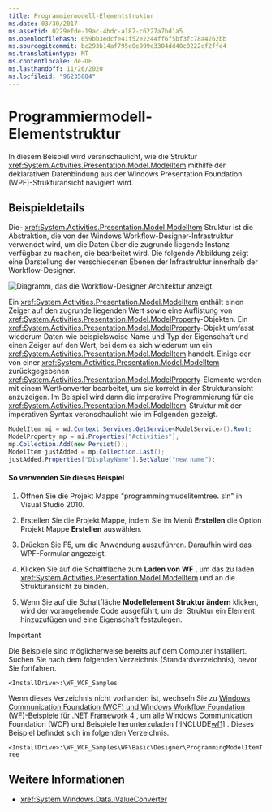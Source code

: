 ```yaml
---
title: Programmiermodell-Elementstruktur
ms.date: 03/30/2017
ms.assetid: 0229efde-19ac-4bdc-a187-c6227a7bd1a5
ms.openlocfilehash: 059bb3edcfe41f52e2244ff6f5bf3fc78a4262bb
ms.sourcegitcommit: bc293b14af795e0e999e3304dd40c0222cf2ffe4
ms.translationtype: MT
ms.contentlocale: de-DE
ms.lasthandoff: 11/26/2020
ms.locfileid: "96235804"
---
```

# <a name="programming-model-item-tree"></a>Programmiermodell-Elementstruktur

In diesem Beispiel wird veranschaulicht, wie die Struktur <xref:System.Activities.Presentation.Model.ModelItem> mithilfe der deklarativen Datenbindung aus der Windows Presentation Foundation (WPF)-Strukturansicht navigiert wird.

## <a name="sample-details"></a>Beispieldetails

 Die- <xref:System.Activities.Presentation.Model.ModelItem> Struktur ist die Abstraktion, die von der Windows Workflow-Designer-Infrastruktur verwendet wird, um die Daten über die zugrunde liegende Instanz verfügbar zu machen, die bearbeitet wird. Die folgende Abbildung zeigt eine Darstellung der verschiedenen Ebenen der Infrastruktur innerhalb der Workflow-Designer.

 ![Diagramm, das die Workflow-Designer Architektur anzeigt.](./media/programming-model-item-tree/workflow-designer-architecture.jpg)

 Ein <xref:System.Activities.Presentation.Model.ModelItem> enthält einen Zeiger auf den zugrunde liegenden Wert sowie eine Auflistung von <xref:System.Activities.Presentation.Model.ModelProperty>-Objekten. Ein <xref:System.Activities.Presentation.Model.ModelProperty>-Objekt umfasst wiederum Daten wie beispielsweise Name und Typ der Eigenschaft und einen Zeiger auf den Wert, bei dem es sich wiederum um ein <xref:System.Activities.Presentation.Model.ModelItem> handelt. Einige der von einer <xref:System.Activities.Presentation.Model.ModelItem> zurückgegebenen <xref:System.Activities.Presentation.Model.ModelProperty>-Elemente werden mit einem Wertkonverter bearbeitet, um sie korrekt in der Strukturansicht anzuzeigen. Im Beispiel wird dann die imperative Programmierung für die <xref:System.Activities.Presentation.Model.ModelItem>-Struktur mit der imperativen Syntax veranschaulicht wie im Folgenden gezeigt.

```csharp
ModelItem mi = wd.Context.Services.GetService<ModelService>().Root;
ModelProperty mp = mi.Properties["Activities"];
mp.Collection.Add(new Persist());
ModelItem justAdded = mp.Collection.Last();
justAdded.Properties["DisplayName"].SetValue("new name");
```

#### <a name="to-use-this-sample"></a>So verwenden Sie dieses Beispiel

1. Öffnen Sie die Projekt Mappe "programmingmudelitemtree. sln" in Visual Studio 2010.

2. Erstellen Sie die Projekt Mappe, indem Sie im Menü **Erstellen** die Option Projekt Mappe **Erstellen** auswählen.

3. Drücken Sie F5, um die Anwendung auszuführen. Daraufhin wird das WPF-Formular angezeigt.

4. Klicken Sie auf die Schaltfläche zum **Laden von WF** , um das zu laden <xref:System.Activities.Presentation.Model.ModelItem> und an die Strukturansicht zu binden.

5. Wenn Sie auf die Schaltfläche **Modellelement Struktur ändern** klicken, wird der vorangehende Code ausgeführt, um der Struktur ein Element hinzuzufügen und eine Eigenschaft festzulegen.

> [!IMPORTANT]
> Die Beispiele sind möglicherweise bereits auf dem Computer installiert. Suchen Sie nach dem folgenden Verzeichnis (Standardverzeichnis), bevor Sie fortfahren.  
>
> `<InstallDrive>:\WF_WCF_Samples`  
>
> Wenn dieses Verzeichnis nicht vorhanden ist, wechseln Sie zu [Windows Communication Foundation (WCF) und Windows Workflow Foundation (WF)-Beispiele für .NET Framework 4](https://www.microsoft.com/download/details.aspx?id=21459) , um alle Windows Communication Foundation (WCF) und Beispiele herunterzuladen [!INCLUDE[wf1](../../../../includes/wf1-md.md)] . Dieses Beispiel befindet sich im folgenden Verzeichnis.  
>
> `<InstallDrive>:\WF_WCF_Samples\WF\Basic\Designer\ProgrammingModelItemTree`  
  
## <a name="see-also"></a>Weitere Informationen

- <xref:System.Windows.Data.IValueConverter>

